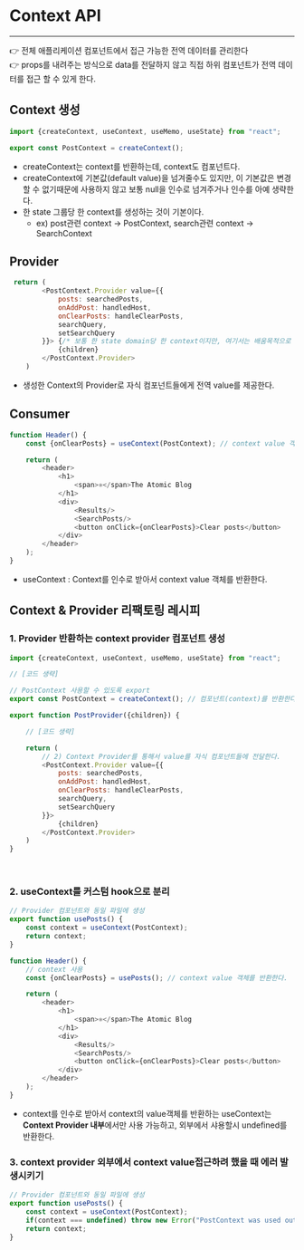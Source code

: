 # Context API
<hr/>

👉 전체 애플리케이션 컴포넌트에서 접근 가능한 전역 데이터를 관리한다
<br/>
👉 props를 내려주는 방식으로 data를 전달하지 않고 직접 하위 컴포넌트가 전역 데이터를 접근 할 수 있게 한다.


## Context 생성
```js
import {createContext, useContext, useMemo, useState} from "react";

export const PostContext = createContext();
```
- createContext는 context를 반환하는데, context도 컴포넌트다.
- createContext에 기본값(default value)을 넘겨줄수도 있지만, 이 기본값은 변경할 수  없기때문에 사용하지 않고 보통 null을 인수로 넘겨주거나 인수를 아예 생략한다. 
- 한 state 그룹당 한 context를 생성하는 것이 기본이다. 
   - ex) post관련 context -> PostContext, search관련 context -> SearchContext
## Provider
```js
 return (
        <PostContext.Provider value={{
            posts: searchedPosts,
            onAddPost: handledHost,
            onClearPosts: handleClearPosts,
            searchQuery, 
            setSearchQuery
        }}> {/* 보통 한 state domain당 한 context이지만, 여기서는 배움목적으로 search관련도 한 컴포넌트에 포함함*/}
            {children}
        </PostContext.Provider>
    )
```
- 생성한 Context의 Provider로 자식 컴포넌트들에게 전역 value를 제공한다. 


## Consumer

````js
function Header() {
    const {onClearPosts} = useContext(PostContext); // context value 객체를 반환한다.

    return (
        <header>
            <h1>
                <span>⚛️</span>The Atomic Blog
            </h1>
            <div>
                <Results/>
                <SearchPosts/>
                <button onClick={onClearPosts}>Clear posts</button>
            </div>
        </header>
    );
}
````

- useContext : Context를 인수로 받아서 context value 객체를 반환한다.

## Context & Provider 리팩토링 레시피

### 1. Provider 반환하는 context provider 컴포넌트 생성

```js
import {createContext, useContext, useMemo, useState} from "react";

// [코드 생략]

// PostContext 사용할 수 있도록 export 
export const PostContext = createContext(); // 컴포넌트(context)를 반환한다.

export function PostProvider({children}) {

    // [코드 생략]

    return (
        // 2) Context Provider를 통해서 value를 자식 컴포넌트들에 전달한다.
        <PostContext.Provider value={{
            posts: searchedPosts,
            onAddPost: handledHost,
            onClearPosts: handleClearPosts,
            searchQuery,
            setSearchQuery
        }}>
            {children}
        </PostContext.Provider>
    )
}
```

<br/>

### 2. useContext를 커스텀 hook으로 분리 
```js
// Provider 컴포넌트와 동일 파일에 생성 
export function usePosts() {
    const context = useContext(PostContext);
    return context;
}
```

```js
function Header() {
    // context 사용
    const {onClearPosts} = usePosts(); // context value 객체를 반환한다.

    return (
        <header>
            <h1>
                <span>⚛️</span>The Atomic Blog
            </h1>
            <div>
                <Results/>
                <SearchPosts/>
                <button onClick={onClearPosts}>Clear posts</button>
            </div>
        </header>
    );
}
```
- context를 인수로 받아서 context의 value객체를 반환하는 useContext는 **Context Provider 내부**에서만 사용 가능하고, 외부에서 샤용할시 undefined를 반환한다. 

### 3. context provider 외부에서 context value접근하려 했을 때 에러 발생시키기
```js
// Provider 컴포넌트와 동일 파일에 생성 
export function usePosts() {
    const context = useContext(PostContext);
    if(context === undefined) throw new Error("PostContext was used outside of the PostProvider");
    return context;
}

```